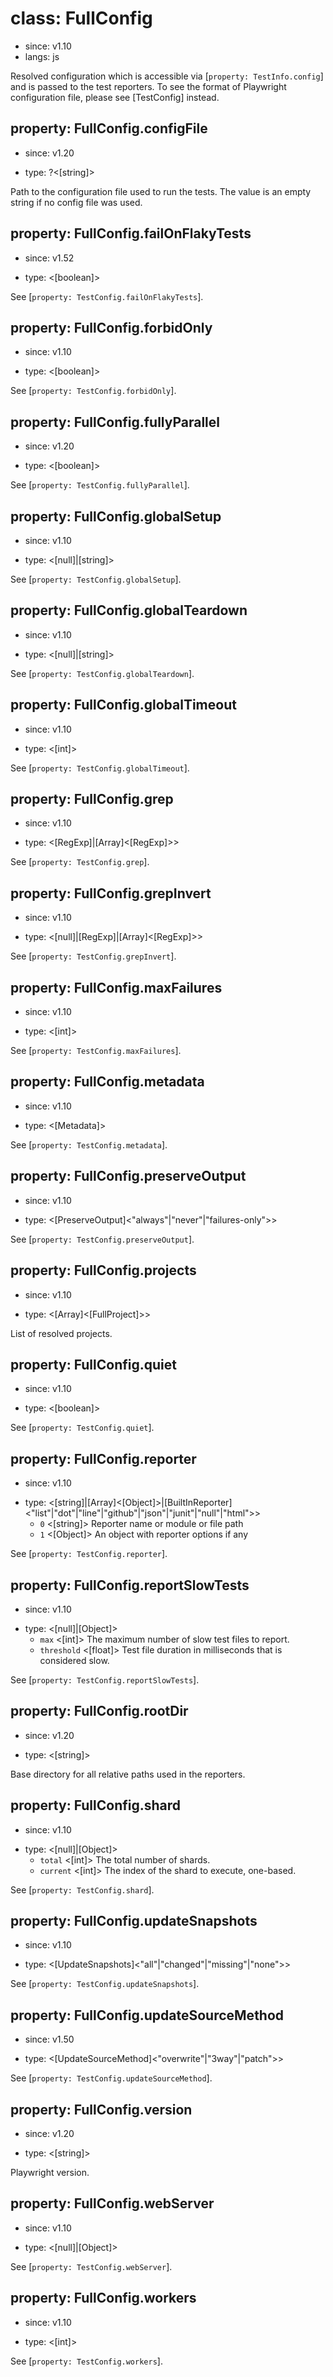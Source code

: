 # class: FullConfig
* since: v1.10
* langs: js

Resolved configuration which is accessible via [`property: TestInfo.config`] and is passed to the test reporters. To see the format of Playwright configuration file, please see [TestConfig] instead.

## property: FullConfig.configFile
* since: v1.20
- type: ?<[string]>

Path to the configuration file used to run the tests. The value is an empty string if no config file was used.

## property: FullConfig.failOnFlakyTests
* since: v1.52
- type: <[boolean]>

See [`property: TestConfig.failOnFlakyTests`].

## property: FullConfig.forbidOnly
* since: v1.10
- type: <[boolean]>

See [`property: TestConfig.forbidOnly`].

## property: FullConfig.fullyParallel
* since: v1.20
- type: <[boolean]>

See [`property: TestConfig.fullyParallel`].

## property: FullConfig.globalSetup
* since: v1.10
- type: <[null]|[string]>

See [`property: TestConfig.globalSetup`].

## property: FullConfig.globalTeardown
* since: v1.10
- type: <[null]|[string]>

See [`property: TestConfig.globalTeardown`].

## property: FullConfig.globalTimeout
* since: v1.10
- type: <[int]>

See [`property: TestConfig.globalTimeout`].

## property: FullConfig.grep
* since: v1.10
- type: <[RegExp]|[Array]<[RegExp]>>

See [`property: TestConfig.grep`].

## property: FullConfig.grepInvert
* since: v1.10
- type: <[null]|[RegExp]|[Array]<[RegExp]>>

See [`property: TestConfig.grepInvert`].

## property: FullConfig.maxFailures
* since: v1.10
- type: <[int]>

See [`property: TestConfig.maxFailures`].

## property: FullConfig.metadata
* since: v1.10
- type: <[Metadata]>

See [`property: TestConfig.metadata`].

## property: FullConfig.preserveOutput
* since: v1.10
- type: <[PreserveOutput]<"always"|"never"|"failures-only">>

See [`property: TestConfig.preserveOutput`].

## property: FullConfig.projects
* since: v1.10
- type: <[Array]<[FullProject]>>

List of resolved projects.

## property: FullConfig.quiet
* since: v1.10
- type: <[boolean]>

See [`property: TestConfig.quiet`].

## property: FullConfig.reporter
* since: v1.10
- type: <[string]|[Array]<[Object]>|[BuiltInReporter]<"list"|"dot"|"line"|"github"|"json"|"junit"|"null"|"html">>
  - `0` <[string]> Reporter name or module or file path
  - `1` <[Object]> An object with reporter options if any

See [`property: TestConfig.reporter`].

## property: FullConfig.reportSlowTests
* since: v1.10
- type: <[null]|[Object]>
  - `max` <[int]> The maximum number of slow test files to report.
  - `threshold` <[float]> Test file duration in milliseconds that is considered slow.

See [`property: TestConfig.reportSlowTests`].

## property: FullConfig.rootDir
* since: v1.20
- type: <[string]>

Base directory for all relative paths used in the reporters.

## property: FullConfig.shard
* since: v1.10
- type: <[null]|[Object]>
  - `total` <[int]> The total number of shards.
  - `current` <[int]> The index of the shard to execute, one-based.

See [`property: TestConfig.shard`].

## property: FullConfig.updateSnapshots
* since: v1.10
- type: <[UpdateSnapshots]<"all"|"changed"|"missing"|"none">>

See [`property: TestConfig.updateSnapshots`].

## property: FullConfig.updateSourceMethod
* since: v1.50
- type: <[UpdateSourceMethod]<"overwrite"|"3way"|"patch">>

See [`property: TestConfig.updateSourceMethod`].

## property: FullConfig.version
* since: v1.20
- type: <[string]>

Playwright version.

## property: FullConfig.webServer
* since: v1.10
- type: <[null]|[Object]>

See [`property: TestConfig.webServer`].

## property: FullConfig.workers
* since: v1.10
- type: <[int]>

See [`property: TestConfig.workers`].
